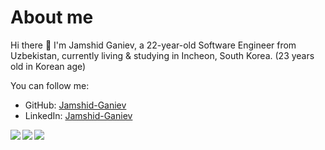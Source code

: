 # About me
Hi there 👋 I'm Jamshid Ganiev, a 22-year-old Software Engineer from Uzbekistan, currently living & studying in Incheon, South Korea. (23 years old in Korean age)

You can follow me:

- GitHub: [Jamshid-Ganiev](https://github.com/Jamshid-Ganiev)
- LinkedIn: [Jamshid-Ganiev](https://www.linkedin.com/in/Jamshid-Ganiev/)
<!--- Web: [Jamshid-Ganiev]()-->

<a href="https://github.com/Jamshid-Ganievr">
<p align="left">
<img src="https://github-profile-summary-cards.vercel.app/api/cards/profile-details?username=Jamshid-Ganiev&theme=github_dark">
<img align="left" src="https://github-profile-summary-cards.vercel.app/api/cards/stats?username=Jamshid-Ganiev&theme=github_dark">
<img align="left" src="https://github-profile-summary-cards.vercel.app/api/cards/productive-time?username=Jamshid-Ganiev&theme=github_dark&utcOffset=5"><br>
    </p>
</a> 
